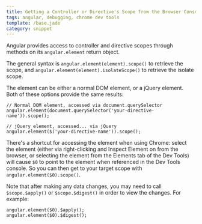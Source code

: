```yaml
---
title: Getting a Controller or Directive's Scope from the Browser Console
tags: angular, debugging, chrome dev tools
template: /base.jade
category: snippet
---
```


Angular provides access to controller and directive scopes through methods on its `angular.element` return object.

The general syntax is `angular.element(element).scope()` to retrieve the scope, and `angular.element(element).isolateScope()` to retrieve the isolate scope.

The element can be either a normal DOM element, or a jQuery element. Both of these options provide the same results:

```
// Normal DOM element, accessed via document.querySelector
angular.element(document.querySelector('your-directive-name')).scope();

// jQuery element, accessed... via jQuery
angular.element($('your-directive-name')).scope();
```

There's a shortcut for accessing the element when using Chrome: select the element (either via right-clicking and Inspect Element on from the browser, or selecting the element from the Elements tab of the Dev Tools) will cause `$0` to point to the element when referenced in the Dev Tools console. So you can then get to your target scope with `angular.element($0).scope()`.

Note that after making any data changes, you may need to call `$scope.$apply()` or `$scope.$digest()` in order to view the changes. For example:

```
angular.element($0).$apply();
angular.element($0).$digest();
```
